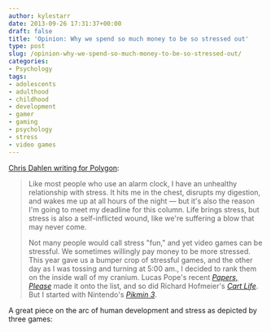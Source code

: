 ```yaml
---
author: kylestarr
date: 2013-09-26 17:31:37+00:00
draft: false
title: 'Opinion: Why we spend so much money to be so stressed out'
type: post
slug: /opinion-why-we-spend-so-much-money-to-be-so-stressed-out/
categories:
- Psychology
tags:
- adolescents
- adulthood
- childhood
- development
- gamer
- gaming
- psychology
- stress
- video games
---
```


[Chris Dahlen writing for Polygon](http://www.polygon.com/2013/9/25/4744990/opinion-why-we-spend-so-much-money-to-be-stressed-out):

> Like most people who use an alarm clock, I have an unhealthy relationship with stress. It hits me in the chest, disrupts my digestion, and wakes me up at all hours of the night — but it's also the reason I'm going to meet my deadline for this column. Life brings stress, but stress is also a self-inflicted wound, like we're suffering a blow that may never come.
>
> Not many people would call stress "fun," and yet video games can be stressful. We sometimes willingly pay money to be more stressed. This year gave us a bumper crop of stressful games, and the other day as I was tossing and turning at 5:00 am., I decided to rank them on the inside wall of my cranium. Lucas Pope's recent _[Papers, Please](http://www.polygon.com/game/papers-please/12395)_ made it onto the list, and so did Richard Hofmeier's _[Cart Life](http://www.polygon.com/game/cart-life/8109)_. But I started with Nintendo's [_Pikmin 3_](http://www.polygon.com/game/pikmin-3/8418).

A great piece on the arc of human development and stress as depicted by three games:
